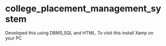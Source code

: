 # college_placement_management_system
Developed this using DBMS,SQL and HTML. To visit this install Xamp on your PC
